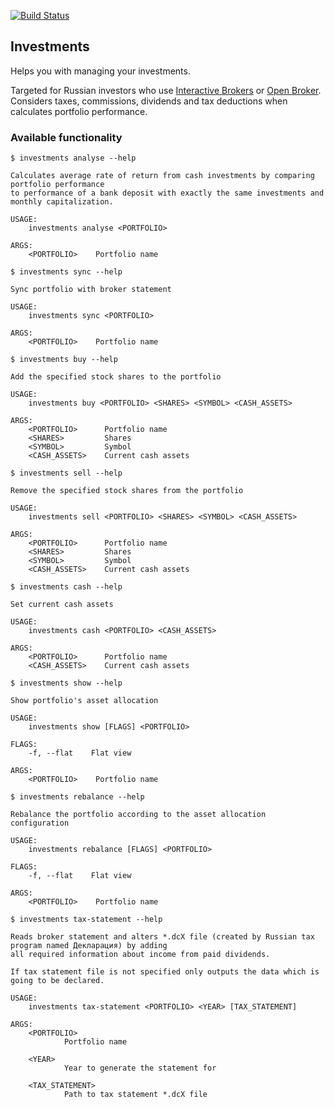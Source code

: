 [![Build Status](https://travis-ci.com/KonishchevDmitry/investments.svg?branch=master)](https://travis-ci.com/KonishchevDmitry/investments)

## Investments

Helps you with managing your investments.

Targeted for Russian investors who use [Interactive Brokers](http://interactivebrokers.com) or
[Open Broker](https://open-broker.ru). Considers taxes, commissions, dividends and tax deductions when calculates
portfolio performance.

### Available functionality

```
$ investments analyse --help

Calculates average rate of return from cash investments by comparing portfolio performance
to performance of a bank deposit with exactly the same investments and monthly capitalization.

USAGE:
    investments analyse <PORTFOLIO>

ARGS:
    <PORTFOLIO>    Portfolio name
```

```
$ investments sync --help

Sync portfolio with broker statement

USAGE:
    investments sync <PORTFOLIO>

ARGS:
    <PORTFOLIO>    Portfolio name
```

```
$ investments buy --help

Add the specified stock shares to the portfolio

USAGE:
    investments buy <PORTFOLIO> <SHARES> <SYMBOL> <CASH_ASSETS>

ARGS:
    <PORTFOLIO>      Portfolio name
    <SHARES>         Shares
    <SYMBOL>         Symbol
    <CASH_ASSETS>    Current cash assets
```

```
$ investments sell --help

Remove the specified stock shares from the portfolio

USAGE:
    investments sell <PORTFOLIO> <SHARES> <SYMBOL> <CASH_ASSETS>

ARGS:
    <PORTFOLIO>      Portfolio name
    <SHARES>         Shares
    <SYMBOL>         Symbol
    <CASH_ASSETS>    Current cash assets
```

```
$ investments cash --help

Set current cash assets

USAGE:
    investments cash <PORTFOLIO> <CASH_ASSETS>

ARGS:
    <PORTFOLIO>      Portfolio name
    <CASH_ASSETS>    Current cash assets
```

```
$ investments show --help

Show portfolio's asset allocation

USAGE:
    investments show [FLAGS] <PORTFOLIO>

FLAGS:
    -f, --flat    Flat view

ARGS:
    <PORTFOLIO>    Portfolio name
```

```
$ investments rebalance --help

Rebalance the portfolio according to the asset allocation configuration

USAGE:
    investments rebalance [FLAGS] <PORTFOLIO>

FLAGS:
    -f, --flat    Flat view

ARGS:
    <PORTFOLIO>    Portfolio name
```

```
$ investments tax-statement --help

Reads broker statement and alters *.dcX file (created by Russian tax program named Декларация) by adding
all required information about income from paid dividends.

If tax statement file is not specified only outputs the data which is going to be declared.

USAGE:
    investments tax-statement <PORTFOLIO> <YEAR> [TAX_STATEMENT]

ARGS:
    <PORTFOLIO>
            Portfolio name

    <YEAR>
            Year to generate the statement for

    <TAX_STATEMENT>
            Path to tax statement *.dcX file
```
